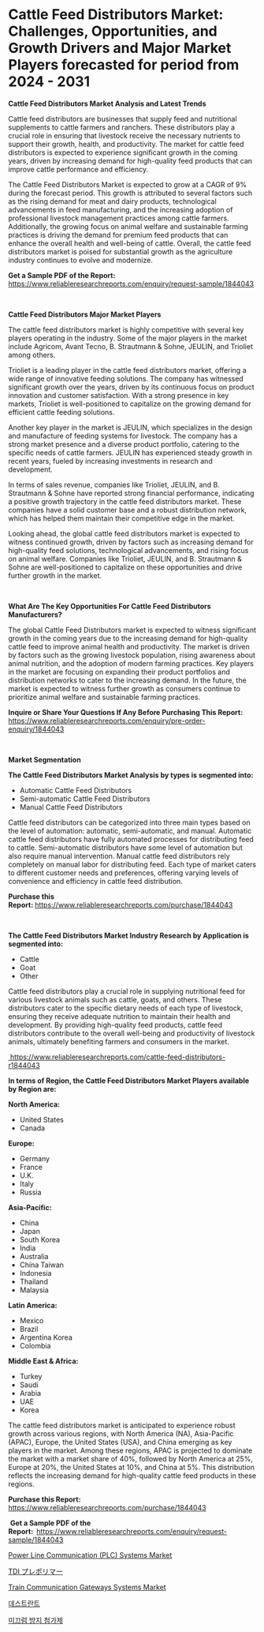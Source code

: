 <p><h1>Cattle Feed Distributors Market: Challenges, Opportunities, and Growth Drivers and Major Market Players forecasted for period from 2024 - 2031</h1></p><p><strong>Cattle Feed Distributors Market Analysis and Latest Trends</strong></p>
<p><p>Cattle feed distributors are businesses that supply feed and nutritional supplements to cattle farmers and ranchers. These distributors play a crucial role in ensuring that livestock receive the necessary nutrients to support their growth, health, and productivity. The market for cattle feed distributors is expected to experience significant growth in the coming years, driven by increasing demand for high-quality feed products that can improve cattle performance and efficiency.</p><p>The Cattle Feed Distributors Market is expected to grow at a CAGR of 9% during the forecast period. This growth is attributed to several factors such as the rising demand for meat and dairy products, technological advancements in feed manufacturing, and the increasing adoption of professional livestock management practices among cattle farmers. Additionally, the growing focus on animal welfare and sustainable farming practices is driving the demand for premium feed products that can enhance the overall health and well-being of cattle. Overall, the cattle feed distributors market is poised for substantial growth as the agriculture industry continues to evolve and modernize.</p></p>
<p><strong>Get a Sample PDF of the Report:&nbsp;</strong> <a href="https://www.reliableresearchreports.com/enquiry/request-sample/1844043">https://www.reliableresearchreports.com/enquiry/request-sample/1844043</a></p>
<p>&nbsp;</p>
<p><strong>Cattle Feed Distributors Major Market Players</strong></p>
<p><p>The cattle feed distributors market is highly competitive with several key players operating in the industry. Some of the major players in the market include Agricom, Avant Tecno, B. Strautmann & Sohne, JEULIN, and Trioliet among others.</p><p>Trioliet is a leading player in the cattle feed distributors market, offering a wide range of innovative feeding solutions. The company has witnessed significant growth over the years, driven by its continuous focus on product innovation and customer satisfaction. With a strong presence in key markets, Trioliet is well-positioned to capitalize on the growing demand for efficient cattle feeding solutions.</p><p>Another key player in the market is JEULIN, which specializes in the design and manufacture of feeding systems for livestock. The company has a strong market presence and a diverse product portfolio, catering to the specific needs of cattle farmers. JEULIN has experienced steady growth in recent years, fueled by increasing investments in research and development.</p><p>In terms of sales revenue, companies like Trioliet, JEULIN, and B. Strautmann & Sohne have reported strong financial performance, indicating a positive growth trajectory in the cattle feed distributors market. These companies have a solid customer base and a robust distribution network, which has helped them maintain their competitive edge in the market.</p><p>Looking ahead, the global cattle feed distributors market is expected to witness continued growth, driven by factors such as increasing demand for high-quality feed solutions, technological advancements, and rising focus on animal welfare. Companies like Trioliet, JEULIN, and B. Strautmann & Sohne are well-positioned to capitalize on these opportunities and drive further growth in the market.</p></p>
<p>&nbsp;</p>
<p><strong>What Are The Key Opportunities For Cattle Feed Distributors Manufacturers?</strong></p>
<p><p>The global Cattle Feed Distributors market is expected to witness significant growth in the coming years due to the increasing demand for high-quality cattle feed to improve animal health and productivity. The market is driven by factors such as the growing livestock population, rising awareness about animal nutrition, and the adoption of modern farming practices. Key players in the market are focusing on expanding their product portfolios and distribution networks to cater to the increasing demand. In the future, the market is expected to witness further growth as consumers continue to prioritize animal welfare and sustainable farming practices.</p></p>
<p><strong>Inquire or Share Your Questions If Any Before Purchasing This Report:</strong> <a href="https://www.reliableresearchreports.com/enquiry/pre-order-enquiry/1844043">https://www.reliableresearchreports.com/enquiry/pre-order-enquiry/1844043</a></p>
<p>&nbsp;</p>
<p><strong>Market Segmentation</strong></p>
<p><strong>The Cattle Feed Distributors Market Analysis by types is segmented into:</strong></p>
<p><ul><li>Automatic Cattle Feed Distributors</li><li>Semi-automatic Cattle Feed Distributors</li><li>Manual Cattle Feed Distributors</li></ul></p>
<p><p>Cattle feed distributors can be categorized into three main types based on the level of automation: automatic, semi-automatic, and manual. Automatic cattle feed distributors have fully automated processes for distributing feed to cattle. Semi-automatic distributors have some level of automation but also require manual intervention. Manual cattle feed distributors rely completely on manual labor for distributing feed. Each type of market caters to different customer needs and preferences, offering varying levels of convenience and efficiency in cattle feed distribution.</p></p>
<p><strong>Purchase this Report:&nbsp;</strong><a href="https://www.reliableresearchreports.com/purchase/1844043">https://www.reliableresearchreports.com/purchase/1844043</a></p>
<p>&nbsp;</p>
<p><strong>The Cattle Feed Distributors Market Industry Research by Application is segmented into:</strong></p>
<p><ul><li>Cattle</li><li>Goat</li><li>Other</li></ul></p>
<p><p>Cattle feed distributors play a crucial role in supplying nutritional feed for various livestock animals such as cattle, goats, and others. These distributors cater to the specific dietary needs of each type of livestock, ensuring they receive adequate nutrition to maintain their health and development. By providing high-quality feed products, cattle feed distributors contribute to the overall well-being and productivity of livestock animals, ultimately benefiting farmers and consumers in the market.</p></p>
<p><a href="https://www.reliableresearchreports.com/cattle-feed-distributors-r1844043">&nbsp;https://www.reliableresearchreports.com/cattle-feed-distributors-r1844043</a></p>
<p><strong>In terms of Region, the Cattle Feed Distributors Market Players available by Region are:</strong></p>
<p>
    <p> <strong> North America: </strong>
        <ul>
            <li>United States</li>
            <li>Canada</li>
        </ul>
        </p> 
    <p> <strong> Europe: </strong>
        <ul>
            <li>Germany</li>
            <li>France</li>
            <li>U.K.</li>
            <li>Italy</li>
            <li>Russia</li>
        </ul>
        </p> 
    <p> <strong> Asia-Pacific: </strong>
        <ul>
            <li>China</li>
            <li>Japan</li>
            <li>South Korea</li>
            <li>India</li>
            <li>Australia</li>
            <li>China Taiwan</li>
            <li>Indonesia</li>
            <li>Thailand</li>
            <li>Malaysia</li>
        </ul>
        </p> 
    <p> <strong> Latin America: </strong>
        <ul>
            <li>Mexico</li>
            <li>Brazil</li>
            <li>Argentina Korea</li>
            <li>Colombia</li>
        </ul>
        </p> 
    <p> <strong> Middle East & Africa: </strong>
        <ul>
            <li>Turkey</li>
            <li>Saudi</li>
            <li>Arabia</li>
            <li>UAE</li>
            <li>Korea</li>
        </ul>
    </p>
    </p>
<p><p>The cattle feed distributors market is anticipated to experience robust growth across various regions, with North America (NA), Asia-Pacific (APAC), Europe, the United States (USA), and China emerging as key players in the market. Among these regions, APAC is projected to dominate the market with a market share of 40%, followed by North America at 25%, Europe at 20%, the United States at 10%, and China at 5%. This distribution reflects the increasing demand for high-quality cattle feed products in these regions.</p></p>
<p><strong>Purchase this Report: </strong><a href="https://www.reliableresearchreports.com/purchase/1844043">https://www.reliableresearchreports.com/purchase/1844043</a></p>
<p>&nbsp;<strong>Get a Sample PDF of the Report:&nbsp;&nbsp;</strong><a href="https://www.reliableresearchreports.com/enquiry/request-sample/1844043">https://www.reliableresearchreports.com/enquiry/request-sample/1844043</a></p>
<p><strong></strong></p>
<p><p><a href="https://github.com/josesg55/Market-Research-Report-List-3/blob/main/power-line-communication-plc-systems-market.md">Power Line Communication (PLC) Systems Market</a></p><p><a href="https://github.com/DeonBoer2023/Market-Research-Report-List-1/blob/main/7607323155034.md">TDI プレポリマー</a></p><p><a href="https://github.com/mancsybtousav/Market-Research-Report-List-3/blob/main/train-communication-gateways-systems-market.md">Train Communication Gateways Systems Market</a></p><p><a href="https://github.com/ConstantinVon/Market-Research-Report-List-1/blob/main/7284246165703.md">데스트란트</a></p><p><a href="https://github.com/fatmarawatan39/Market-Research-Report-List-1/blob/main/7294823165704.md">미끄럼 방지 첨가제</a></p></p>